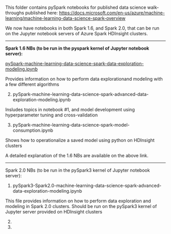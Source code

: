 This folder contains pySpark notebooks for published data science walk-throughs published here: https://docs.microsoft.com/en-us/azure/machine-learning/machine-learning-data-science-spark-overview

We now have notebooks in both Spark 1.6, and Spark 2.0, that can be run on the Jupyter notebook servers of Azure Spark HDInsight clusters.

------------------------------------------------------------------------------------------------------------
<b>Spark 1.6 NBs (to be run in the pyspark kernel of Jupyter notebook server):</b>

<u>pySpark-machine-learning-data-science-spark-data-exploration-modeling.ipynb</u>

Provides information on how to perform data explorationand modeling with a few different algorithms

2. pySpark-machine-learning-data-science-spark-advanced-data-exploration-modeling.ipynb

Insludes topics in notebook #1, and model development using hyperparameter tuning and cross-validation

3. pySpark-machine-learning-data-science-spark-model-consumption.ipynb

Shows how to operationalize a saved model using python on HDInsight clusters


A detailed explanation of the 1.6 NBs are available on the above link.

-------------------------------------------------------------------------------------------------------------
Spark 2.0 NBs (to be run in the pySpark3 kernel of Jupyter notebook server):

1. pySpark3-Spark2.0-machine-learning-data-science-spark-advanced-data-exploration-modeling.ipynb

This file provides information on how to perform data exploration and modeling in Spark 2.0 clusters. Should be run on the pySpark3 kernel of Jupyter server provided on HDInsight clusters

2. 

3. 




